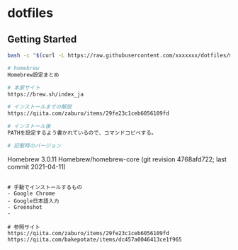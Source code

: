 # dotfiles

## Getting Started
``` bash
bash -c "$(curl -L https://raw.githubusercontent.com/xxxxxxx/dotfiles/master/install.sh)"

# homebrew
Homebrew設定まとめ

# 本家サイト
https://brew.sh/index_ja

# インストールまでの解説
https://qiita.com/zaburo/items/29fe23c1ceb6056109fd

# インストール後
PATHを設定するよう書かれているので、コマンドコピペする。

# 記載時のバージョン
```
Homebrew 3.0.11
Homebrew/homebrew-core (git revision 4768afd722; last commit 2021-04-11)
```

# 手動でインストールするもの
- Google Chrome
- Google日本語入力
- Greenshot
- 

# 参照サイト
https://qiita.com/zaburo/items/29fe23c1ceb6056109fd
https://qiita.com/bakepotate/items/dc457a0046413ce1f965
